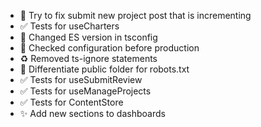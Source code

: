 - 💩 Try to fix submit new project post that is incrementing
- ✅ Tests for useCharters
- 🔧 Changed ES version in tsconfig
- 🔧 Checked configuration before production
- ♻️ Removed ts-ignore statements
- 🔧 Differentiate public folder for robots.txt
- ✅ Tests for useSubmitReview
- ✅ Tests for useManageProjects
- ✅ Tests for ContentStore
- ✨ Add new sections to dashboards